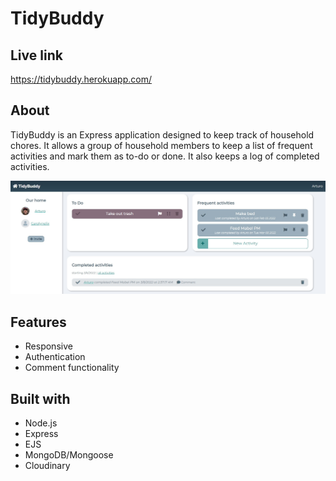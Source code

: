 # TidyBuddy

## Live link

https://tidybuddy.herokuapp.com/

## About

TidyBuddy is an Express application designed to keep track of household chores. It allows a group of household members to keep a list of frequent activities and mark them as to-do or done. It also keeps a log of completed activities.

![screenshot](https://github.com/arturo-jc/tidybuddy/blob/media/screenshot.jpg?raw=true)

## Features
* Responsive
* Authentication
* Comment functionality

## Built with

* Node.js
* Express
* EJS
* MongoDB/Mongoose
* Cloudinary